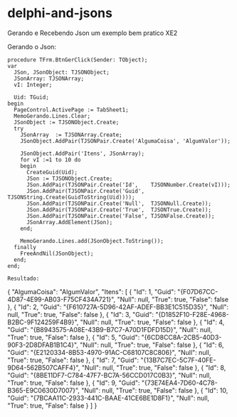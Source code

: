# delphi-and-jsons
Gerando e Recebendo Json um exemplo bem pratico XE2


Gerando o Json:
```
procedure TFrm.BtnGerClick(Sender: TObject);
var
  JSon, JSonObject: TJSONObject;
  JSonArray: TJSONArray;
  vI: Integer;

  Uid: TGuid;
begin
  PageControl.ActivePage := TabSheet1;
  MemoGerando.Lines.Clear;
  JSonObject := TJSONObject.Create;
  try
    JSonArray  := TJSONArray.Create;
    JSonObject.AddPair(TJSONPair.Create('AlgumaCoisa', 'AlgumValor'));

    JSonObject.AddPair('Itens', JSonArray);
    for vI :=1 to 10 do
    begin
      CreateGuid(Uid);
      JSon := TJSONObject.Create;
      JSon.AddPair(TJSONPair.Create('Id',    TJSONNumber.Create(vI)));
      JSon.AddPair(TJSONPair.Create('Guid',  TJSONString.Create(GuidToString(Uid))));
      JSon.AddPair(TJSONPair.Create('Null',  TJSONNull.Create));
      JSon.AddPair(TJSONPair.Create('True',  TJSONTrue.Create));
      JSon.AddPair(TJSONPair.Create('False', TJSONFalse.Create));
      JSonArray.AddElement(JSon);
    end;

    MemoGerando.Lines.add(JSonObject.ToString());
  finally
    FreeAndNil(JSonObject);
  end;
end;

Resultado:
```
{
  "AlgumaCoisa": "AlgumValor",
  "Itens": [
    {
      "Id": 1,
      "Guid": "{F07D67CC-4D87-4E99-AB03-F75CF434A721}",
      "Null": null,
      "True": true,
      "False": false
    },
    {
      "Id": 2,
      "Guid": "{F610727A-5D96-42AF-ADEF-BB3E1C515D35}",
      "Null": null,
      "True": true,
      "False": false
    },
    {
      "Id": 3,
      "Guid": "{D1852F10-F28E-4968-B2BC-9F124259F4B9}",
      "Null": null,
      "True": true,
      "False": false
    },
    {
      "Id": 4,
      "Guid": "{B8943575-A08E-43B9-B7C7-A70D1FDFD15D}",
      "Null": null,
      "True": true,
      "False": false
    },
    {
      "Id": 5,
      "Guid": "{6CD8CC8A-2CB5-40D3-90F3-2D8DFAB1B1C4}",
      "Null": null,
      "True": true,
      "False": false
    },
    {
      "Id": 6,
      "Guid": "{E2120334-8B53-4970-91AC-C68107C8C806}",
      "Null": null,
      "True": true,
      "False": false
    },
    {
      "Id": 7,
      "Guid": "{13B7C7EC-5C7F-40FE-9D64-562B507CAFF4}",
      "Null": null,
      "True": true,
      "False": false
    },
    {
      "Id": 8,
      "Guid": "{8BE11DF7-C784-47F7-BC7A-56CCD017C0B3}",
      "Null": null,
      "True": true,
      "False": false
    },
    {
      "Id": 9,
      "Guid": "{73E74EA4-7D60-4C78-B365-E9C0630D7007}",
      "Null": null,
      "True": true,
      "False": false
    },
    {
      "Id": 10,
      "Guid": "{7BCAA11C-2933-441C-BAAE-41CE6BE1D8F1}",
      "Null": null,
      "True": true,
      "False": false
    }
  ]
}
